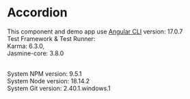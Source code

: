 # Accordion

This component and demo app use [Angular CLI](https://github.com/angular/angular-cli) version: 17.0.7  <br />
Test Framework & Test Runner:  <br />
  Karma: 6.3.0,  <br />
  Jasmine-core: 3.8.0  <br /><br />

System NPM version: 9.5.1  <br />
System Node version: 18.14.2  <br />
System Git version: 2.40.1.windows.1  <br />
